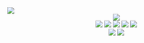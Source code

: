 <img src="https://capsule-render.vercel.app/api?type=waving&color=auto&height=200&section=header&text=KangDaeHyun&fontSize=90" />
	<div align="center">
 		 <div>
 			<img src="https://img.shields.io/badge/TypeScript-3178C6?style=flat&logo=typescript&logoColor=white" />
   		 </div>
      		 <div>
			<img src="https://img.shields.io/badge/Node.js-339933?style=flat&logo=nodedotjs&logoColor=white" />
			<img src="https://img.shields.io/badge/Nest.js-E0234E?style=flat&logo=nestjs&logoColor=white" />
 			<img src="https://img.shields.io/badge/GraphQL-E10098?style=flat&logo=graphql&logoColor=white" />
			<img src="https://img.shields.io/badge/Prisma-2D3748?style=flat&logo=prisma&logoColor=white" />
 			<img src="https://img.shields.io/badge/MariaDB-003545?style=flat&logo=mariadb&logoColor=white" />
		</div>  
		<div>
			<img src="https://img.shields.io/badge/Vue-4FC08D?style=flat&logo=vuedotjs&logoColor=white" />
			<img src="https://img.shields.io/badge/Vite-646CFF?style=flat&logo=vite&logoColor=white" />
		
		
